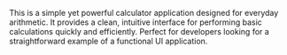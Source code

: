 This is a simple yet powerful calculator application designed for everyday arithmetic. It provides a clean, intuitive interface for performing basic calculations quickly and efficiently. Perfect for developers looking for a straightforward example of a functional UI application.
